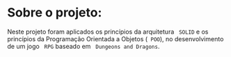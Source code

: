 # Sobre o projeto:

Neste projeto foram aplicados os princípios da arquitetura ` SOLID` e os princípios da Programação Orientada a Objetos (` POO`), no desenvolvimento de um jogo ` RPG` baseado em ` Dungeons and Dragons`.
